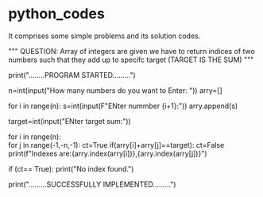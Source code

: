 # python_codes
It comprises some simple problems and its solution codes.

""" QUESTION: Array of integers are given we have to return indices of two numbers 
              such that they add up to specifc target (TARGET IS THE SUM)
"""


print("........PROGRAM STARTED.........")

n=int(input("How many numbers do you want to Enter: "))
arry=[]

for i in range(n):
    s=int(input(F"ENter nummber {i+1}:"))
    arry.append(s)

target=int(input("ENter  target sum:"))

for i in range(n):    
    for j in range(-1,-n,-1):
        ct=True
        if(arry[i]+arry[j]==target):
            ct=False
            print(f"Indexes are:{arry.index(arry[i])},{arry.index(arry[j])}")
    
if (ct== True):
    print("No index found.")
    
print(".........SUCCESSFULLY IMPLEMENTED.........")
